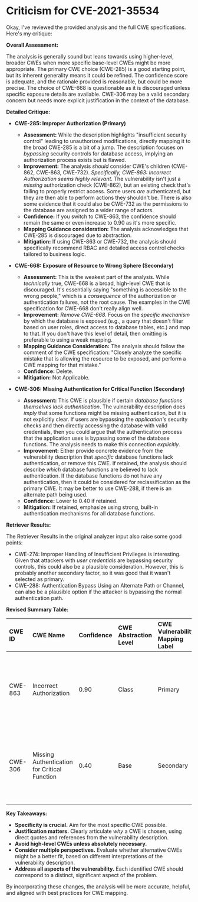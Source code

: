 # Criticism for CVE-2021-35534

Okay, I've reviewed the provided analysis and the full CWE specifications. Here's my critique:

**Overall Assessment:**

The analysis is generally sound but leans towards using higher-level, broader CWEs when more specific base-level CWEs might be more appropriate. The primary CWE choice (CWE-285) is a good starting point, but its inherent generality means it could be refined. The confidence score is adequate, and the rationale provided is reasonable, but could be more precise.  The choice of CWE-668 is questionable as it is discouraged unless specific exposure details are available. CWE-306 may be a valid secondary concern but needs more explicit justification in the context of the database.

**Detailed Critique:**

*   **CWE-285: Improper Authorization (Primary)**
    *   **Assessment:** While the description highlights "insufficient security control" leading to unauthorized modifications, directly mapping it to the broad CWE-285 is a bit of a jump. The description focuses on *bypassing* security controls for database access, implying an authorization process exists but is flawed.
    *   **Improvement:** The analysis *should* consider CWE's children (CWE-862, CWE-863, CWE-732). *Specifically, CWE-863: Incorrect Authorization seems highly relevant*.  The vulnerability isn't just a *missing* authorization check (CWE-862), but an existing check that's failing to properly restrict access. Some users *are* authenticated, but they are then able to perform actions they shouldn't be. There is also some evidence that it could also be CWE-732 as the permissions to the database are assigned to a wider range of actors.
    *   **Confidence:** If you switch to CWE-863, the confidence should remain the same or even increase to 0.90 as it's more specific.
    *   **Mapping Guidance consideration:** The analysis acknowledges that CWE-285 is discouraged due to abstraction.
    *   **Mitigation:** If using CWE-863 or CWE-732, the analysis should specifically recommend RBAC and detailed access control checks tailored to business logic.

*   **CWE-668: Exposure of Resource to Wrong Sphere (Secondary)**
    *   **Assessment:** This is the weakest part of the analysis. While *technically* true, CWE-668 is a broad, high-level CWE that is discouraged. It's essentially saying "something is accessible to the wrong people," which is a *consequence* of the authorization or authentication failures, not the root cause. The examples in the CWE specification for CWE-668 don't really align well.
    *   **Improvement:** *Remove CWE-668*. Focus on the *specific mechanism* by which the database is exposed (e.g., a query that doesn't filter based on user roles, direct access to database tables, etc.) and map to that. If you don't have this level of detail, then omitting is preferable to using a weak mapping.
    *   **Mapping Guidance Consideration:** The analysis should follow the comment of the CWE specification: "Closely analyze the specific mistake that is allowing the resource to be exposed, and perform a CWE mapping for that mistake."
    *   **Confidence:** Delete.
    *   **Mitigation:** Not Applicable.

*   **CWE-306: Missing Authentication for Critical Function (Secondary)**
    *   **Assessment:** This CWE is plausible if certain *database functions themselves lack authentication*. The vulnerability description does *imply* that some functions might be missing authentication, but it is not explicitly clear. If users are bypassing the *application's* security checks and then directly accessing the database with valid credentials, then you could argue that the authentication process that the application uses is bypassing some of the database functions. The analysis needs to make this connection *explicitly*.
    *   **Improvement:** Either provide concrete evidence from the vulnerability description that *specific* database functions lack authentication, or remove this CWE. If retained, the analysis should describe *which* database functions are believed to lack authentication. If the database functions do not have any authentication, then it could be considered for reclassification as the primary CWE. It may be better to use CWE-288, if there is an alternate path being used.
    *   **Confidence:** Lower to 0.40 if retained.
    *   **Mitigation:** If retained, emphasize using strong, built-in authentication mechanisms for all database functions.

**Retriever Results:**

The Retriever Results in the original analyzer input also raise some good points:

*   CWE-274: Improper Handling of Insufficient Privileges is interesting. Given that attackers with *user credentials* are bypassing security controls, this could also be a plausible consideration. However, this is probably another secondary factor, so it was good that it wasn't selected as primary.
*   CWE-288: Authentication Bypass Using an Alternate Path or Channel, can also be a plausible option if the attacker is bypassing the normal authentication path.

**Revised Summary Table:**

| CWE ID  | CWE Name                                  | Confidence | CWE Abstraction Level | CWE Vulnerability Mapping Label | CWE-Vulnerability Mapping Notes                                                                                          |
| :------ | :---------------------------------------- | :--------- | :-------------------- | :-------------------------------- | :----------------------------------------------------------------------------------------------------------------------- |
| CWE-863 | Incorrect Authorization                     | 0.90      | Class                  | Primary                           | The primary weakness is an existing authorization check failing to properly restrict access to the internal database. |
| CWE-306 | Missing Authentication for Critical Function | 0.40      | Base                   | Secondary                         | Authentication may be missing for certain database functions, exacerbating the authorization issue.                       |

**Key Takeaways:**

*   **Specificity is crucial.** Aim for the most specific CWE possible.
*   **Justification matters.** Clearly articulate *why* a CWE is chosen, using direct quotes and references from the vulnerability description.
*   **Avoid high-level CWEs unless absolutely necessary.**
*   **Consider multiple perspectives.** Evaluate whether alternative CWEs might be a better fit, based on different interpretations of the vulnerability description.
*   **Address all aspects of the vulnerability.** Each identified CWE should correspond to a distinct, significant aspect of the problem.

By incorporating these changes, the analysis will be more accurate, helpful, and aligned with best practices for CWE mapping.